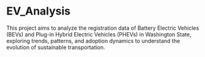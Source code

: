 # EV_Analysis
This project aims to analyze the registration data of Battery Electric Vehicles (BEVs) and Plug-in Hybrid Electric Vehicles (PHEVs) in Washington State, exploring trends, patterns, and adoption dynamics to understand the evolution of sustainable transportation.
